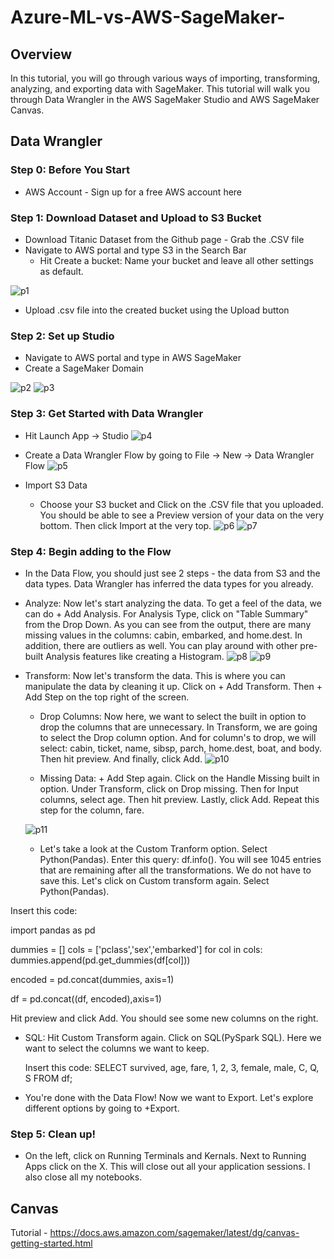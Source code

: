# Azure-ML-vs-AWS-SageMaker-

## Overview
In this tutorial, you will go through various ways of importing, transforming, analyzing, and exporting data with SageMaker. This tutorial will walk you through Data Wrangler in the AWS SageMaker Studio and AWS SageMaker Canvas. 

## Data Wrangler 

### Step 0: Before You Start 
* AWS Account - Sign up for a free AWS account here 

### Step 1: Download Dataset and Upload to S3 Bucket 
* Download Titanic Dataset from the Github page - Grab the .CSV file
* Navigate to AWS portal and type S3 in the Search Bar 
  *  Hit Create a bucket:  Name your bucket and leave all other settings as default.

![p1](https://user-images.githubusercontent.com/33441411/164117324-657bf0ce-5a65-4418-b653-0271424d61f2.png)

  *  Upload .csv file into the created bucket using the Upload button

### Step 2: Set up Studio
* Navigate to AWS portal and type in AWS SageMaker 
* Create a SageMaker Domain 

![p2](https://user-images.githubusercontent.com/33441411/164118649-8be00282-58d8-4edd-9c88-4b32ee6db4ea.png)
![p3](https://user-images.githubusercontent.com/33441411/164118664-d9344532-092b-445b-b422-b143f94b097f.png)

### Step 3: Get Started with Data Wrangler 
* Hit Launch App -> Studio 
![p4](https://user-images.githubusercontent.com/33441411/164119815-137ae878-cb0b-4369-add3-63069cbae506.png)

* Create a Data Wrangler Flow by going to File -> New -> Data Wrangler Flow
![p5](https://user-images.githubusercontent.com/33441411/164119824-00eb5c9b-5176-4b6b-842e-b4cb557cbead.png)

* Import S3 Data 
  * Choose your S3 bucket and Click on the .CSV file that you uploaded. You should be able to see a Preview version of your data on the very bottom. Then click Import at the very top.
![p6](https://user-images.githubusercontent.com/33441411/164120598-5607027e-9e82-4a5b-b681-9c56907ab660.png)
![p7](https://user-images.githubusercontent.com/33441411/164120605-5c99301a-fd1e-41b9-9a27-a4f0b68674dc.png)

### Step 4: Begin adding to the Flow
* In the Data Flow, you should just see 2 steps - the data from S3 and the data types. Data Wrangler has inferred the data types for you already.
* Analyze: Now let's start analyzing the data. To get a feel of the data, we can do + Add Analysis. For Analysis Type, click on "Table Summary" from the Drop Down. As you can see from the output, there are many missing values in the columns: cabin, embarked, and home.dest. In addition, there are outliers as well. You can play around with other pre-built Analysis features like creating a Histogram. 
![p8](https://user-images.githubusercontent.com/33441411/164122242-d4e9da00-4cfc-4b0c-b17f-a09d64bd0d46.png)
![p9](https://user-images.githubusercontent.com/33441411/164122250-9e468961-b2d9-41f5-b423-b00163fb0bea.png)

* Transform: Now let's transform the data. This is where you can manipulate the data by cleaning it up. Click on + Add Transform. Then + Add Step on the top right of the screen. 
   * Drop Columns: Now here, we want to select the built in option to drop the columns that are unnecessary. In Transform, we are going to select the Drop column option. And for column's to drop, we will select: cabin, ticket, name, sibsp, parch, home.dest, boat, and body. Then hit preview. And finally, click Add.
   ![p10](https://user-images.githubusercontent.com/33441411/164125305-881e8c1c-f4d6-44bd-8669-f85f1181105b.png)

   * Missing Data: + Add Step again. Click on the Handle Missing built in option. Under Transform, click on Drop missing. Then for Input columns, select age. Then hit preview. Lastly, click Add.  Repeat this step for the column, fare.

   ![p11](https://user-images.githubusercontent.com/33441411/164125333-0dd3f095-b68f-4871-a2e9-b82d290691af.png)
   
   * Let's take a look at the Custom Tranform option. Select Python(Pandas). Enter this query: df.info(). You will see 1045 entries that are remaining after all the transformations. We do not have to save this. Let's click on Custom transform again. Select Python(Pandas). 
 
 Insert this code:

import pandas as pd

dummies = []
cols = ['pclass','sex','embarked']
for col in cols:
    dummies.append(pd.get_dummies(df[col]))
    
encoded = pd.concat(dummies, axis=1)

df = pd.concat((df, encoded),axis=1)

Hit preview and click Add. You should see some new columns on the right.

 
  * SQL: Hit Custom Transform again. Click on SQL(PySpark SQL). Here we want to select the columns we want to keep.
    
     Insert this code: SELECT survived, age, fare, 1, 2, 3, female, male, C, Q, S FROM df;



* You're done with the Data Flow! Now we want to Export. Let's explore different options by going to +Export. 

### Step 5: Clean up!
* On the left, click on Running Terminals and Kernals. Next to Running Apps click on the X. This will close out all your application sessions. I also close all my notebooks.


## Canvas 
Tutorial - https://docs.aws.amazon.com/sagemaker/latest/dg/canvas-getting-started.html
